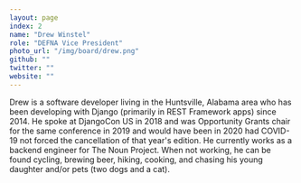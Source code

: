 ```yaml
---
layout: page
index: 2
name: "Drew Winstel"
role: "DEFNA Vice President"
photo_url: "/img/board/drew.png"
github: ""
twitter: ""
website: ""
---
```


Drew is a software developer living in the Huntsville, Alabama area who has been developing with Django (primarily in REST Framework apps) since 2014. He spoke at DjangoCon US in 2018 and was Opportunity Grants chair for the same conference in 2019 and would have been in 2020 had COVID-19 not forced the cancellation of that year's edition. He currently works as a backend engineer for The Noun Project. When not working, he can be found cycling, brewing beer, hiking, cooking, and chasing his young daughter and/or pets (two dogs and a cat).